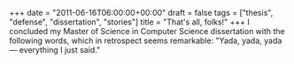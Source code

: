 +++
date = "2011-06-16T06:00:00+00:00"
draft = false
tags = ["thesis", "defense", "dissertation", "stories"]
title = "That's all, folks!"
+++
I concluded my Master of Science in Computer Science dissertation with the following words, which in retrospect seems remarkable: "Yada, yada, yada &mdash; everything I just said."